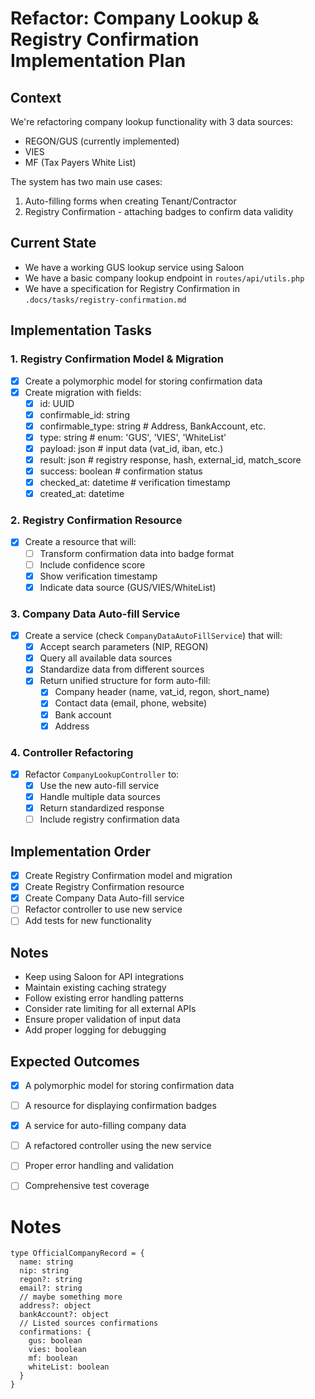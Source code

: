 # Refactor: Company Lookup & Registry Confirmation Implementation Plan

## Context
We're refactoring company lookup functionality with 3 data sources:
- REGON/GUS (currently implemented)
- VIES
- MF (Tax Payers White List)

The system has two main use cases:
1. Auto-filling forms when creating Tenant/Contractor
2. Registry Confirmation - attaching badges to confirm data validity

## Current State
- We have a working GUS lookup service using Saloon
- We have a basic company lookup endpoint in `routes/api/utils.php`
- We have a specification for Registry Confirmation in `.docs/tasks/registry-confirmation.md`

## Implementation Tasks

### 1. Registry Confirmation Model & Migration
- [x] Create a polymorphic model for storing confirmation data
- [x] Create migration with fields:
  - [x] id: UUID
  - [x] confirmable_id: string
  - [x] confirmable_type: string   # Address, BankAccount, etc.
  - [x] type: string               # enum: 'GUS', 'VIES', 'WhiteList'
  - [x] payload: json              # input data (vat_id, iban, etc.)
  - [x] result: json               # registry response, hash, external_id, match_score
  - [x] success: boolean           # confirmation status
  - [x] checked_at: datetime       # verification timestamp
  - [x] created_at: datetime

### 2. Registry Confirmation Resource
- [x] Create a resource that will:
  - [ ] Transform confirmation data into badge format
  - [ ] Include confidence score
  - [x] Show verification timestamp
  - [x] Indicate data source (GUS/VIES/WhiteList)

### 3. Company Data Auto-fill Service
- [x] Create a service (check `CompanyDataAutoFillService`) that will:
  - [x] Accept search parameters (NIP, REGON)
  - [x] Query all available data sources
  - [x] Standardize data from different sources
  - [x] Return unified structure for form auto-fill:
    - [x] Company header (name, vat_id, regon, short_name)
    - [x] Contact data (email, phone, website)
    - [x] Bank account
    - [x] Address

### 4. Controller Refactoring
- [x] Refactor `CompanyLookupController` to:
  - [x] Use the new auto-fill service
  - [x] Handle multiple data sources
  - [x] Return standardized response
  - [ ] Include registry confirmation data

## Implementation Order
- [x] Create Registry Confirmation model and migration
- [x] Create Registry Confirmation resource
- [x] Create Company Data Auto-fill service
- [ ] Refactor controller to use new service
- [ ] Add tests for new functionality

## Notes
- Keep using Saloon for API integrations
- Maintain existing caching strategy
- Follow existing error handling patterns
- Consider rate limiting for all external APIs
- Ensure proper validation of input data
- Add proper logging for debugging

## Expected Outcomes
- [x] A polymorphic model for storing confirmation data
- [ ] A resource for displaying confirmation badges
- [x] A service for auto-filling company data
- [ ] A refactored controller using the new service
- [ ] Proper error handling and validation
- [ ] Comprehensive test coverage


# Notes
```
type OfficialCompanyRecord = {
  name: string
  nip: string
  regon?: string
  email?: string
  // maybe something more
  address?: object
  bankAccount?: object
  // Listed sources confirmations
  confirmations: {
    gus: boolean
    vies: boolean
    mf: boolean
    whiteList: boolean
  }
}
```
